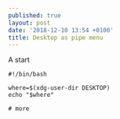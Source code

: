 ```yaml
---
published: true
layout: post
date: '2018-12-10 13:54 +0100'
title: Desktop as pipe menu
---
```

A start

    #!/bin/bash
    
    where=$(xdg-user-dir DESKTOP)
    echo "$where"
    
    # more